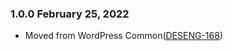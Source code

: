 ### 1.0.0 February 25, 2022
*  Moved from WordPress Common([DESENG-168](https://apps.itsm.gov.bc.ca/jira/browse/DESENG-168))

